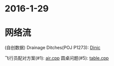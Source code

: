 # 2016-1-29
# 网络流
(自创数据) Drainage Ditches(POJ P1273): [Dinic](http://git.oschina.net/riteme/test/raw/master/oi/Code/self/simple-network-flow/dinic.cpp)

飞行员配对方案(#1): [air.cpp](http://git.oschina.net/riteme/test/raw/master/oi/Code/self/flow-network-24/1/air.cpp)
圆桌问题(#5): [table.cpp](http://git.oschina.net/riteme/test/raw/master/oi/Code/self/flow-network-24/5/table.cpp)
